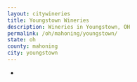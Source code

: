 ```yaml
---
layout: citywineries
title: Youngstown Wineries
description: Wineries in Youngstown, OH
permalink: /oh/mahoning/youngstown/
state: oh
county: mahoning
city: youngstown
---
```

-
